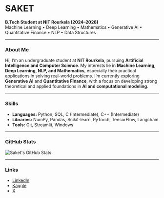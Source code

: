 # SAKET

**B.Tech Student at NIT Rourkela (2024–2028)**  
Machine Learning • Deep Learning • Mathematics • Generative AI • Quantitative Finance • NLP • Data Structures

---

### About Me
Hi, I’m an undergraduate student at **NIT Rourkela**, pursuing **Artificial Intelligence and Computer Science**. My interests lie in **Machine Learning, Deep Learning, NLP, and Mathematics**, especially their practical applications in solving real-world problems. I’m currently exploring **Generative AI** and **Quantitative Finance**, with a focus on developing strong theoretical and applied foundations in **AI and computational modeling**.

---

### Skills
- **Languages:** Python, SQL, C (Intermediate), C++ (Intermediate)
- **Libraries:** NumPy, Pandas, Scikit-learn, PyTorch, TensorFlow, Langchain
- **Tools:** Git, Streamlit, Windows  

---

### GitHub Stats
![Saket's GitHub Stats](https://github-readme-stats.vercel.app/api?username=SAKET707&show_icons=true&theme=default&hide_title=true)

---

### Links
- [LinkedIn](https://www.linkedin.com/in/saket-kumar016)  
- [Kaggle](https://www.kaggle.com/saket29)
- [X](https://x.com/SaketKumar016)
